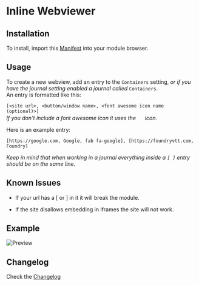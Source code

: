 # Inline Webviewer

## Installation

To install, import this [Manifest](https://raw.githubusercontent.com/ardittristan/VTTInlineWebviewer/master/module.json) into your module browser.

## Usage

To create a new webview, add an entry to the `Containers` setting, _or if you have the journal setting enabled a journal called_ `Containers`.  
An entry is formatted like this:

`[<site url>, <button/window name>, <font awesome icon name (optional)>]`  
_If you don't include a font awesome icon it uses the <a href=""><img src="https://raw.githubusercontent.com/FortAwesome/Font-Awesome/1147d199a35293b391152ee85e2d30988439157f/svgs/solid/external-link-alt.svg" alt="" height="16" /></a> icon._

Here is an example entry:  

```plaintext
[https://google.com, Google, fab fa-google], [https://foundryvtt.com, Foundry]
```  

_Keep in mind that when working in a journal everything inside a `[ ]` entry should be on the same line._

## Known Issues

* If your url has a \[ or \] in it it will break the module.

* If the site disallows embedding in iframes the site will not work.

## Example

![Preview](https://i.imgur.com/5E36O9u.gif)

## Changelog

Check the [Changelog](https://github.com/ardittristan/VTTInlineWebviewer/blob/master/CHANGELOG.md)
